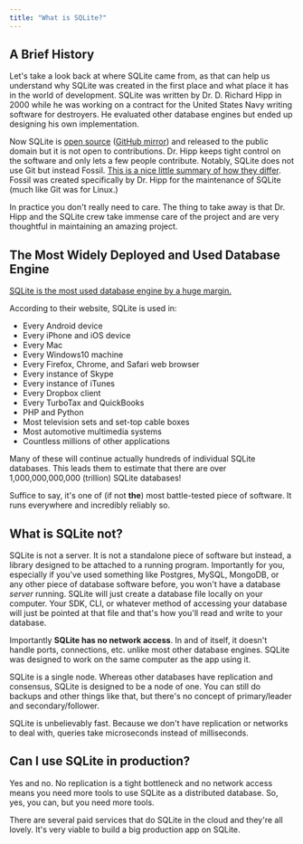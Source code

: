 ```yaml
---
title: "What is SQLite?"
---
```


## A Brief History

Let's take a look back at where SQLite came from, as that can help us understand why SQLite was created in the first place and what place it has in the world of development. SQLite was written by Dr. D. Richard Hipp in 2000 while he was working on a contract for the United States Navy writing software for destroyers. He evaluated other database engines but ended up designing his own implementation.

Now SQLite is [open source][timeline] ([GitHub mirror][gh]) and released to the public domain but it is not open to contributions. Dr. Hipp keeps tight control on the software and only lets a few people contribute. Notably, SQLite does not use Git but instead Fossil. [This is a nice little summary of how they differ][diff]. Fossil was created specifically by Dr. Hipp for the maintenance of SQLite (much like Git was for Linux.)

In practice you don't really need to care. The thing to take away is that Dr. Hipp and the SQLite crew take immense care of the project and are very thoughtful in maintaining an amazing project.

## The Most Widely Deployed and Used Database Engine

[SQLite is the most used database engine by a huge margin.][most-used]

According to their website, SQLite is used in:

- Every Android device
- Every iPhone and iOS device
- Every Mac
- Every Windows10 machine
- Every Firefox, Chrome, and Safari web browser
- Every instance of Skype
- Every instance of iTunes
- Every Dropbox client
- Every TurboTax and QuickBooks
- PHP and Python
- Most television sets and set-top cable boxes
- Most automotive multimedia systems
- Countless millions of other applications

Many of these will continue actually hundreds of individual SQLite databases. This leads them to estimate that there are over 1,000,000,000,000 (trillion) SQLite databases!

Suffice to say, it's one of (if not **the**) most battle-tested piece of software. It runs everywhere and incredibly reliably so.

## What is SQLite not?

SQLite is not a server. It is not a standalone piece of software but instead, a library designed to be attached to a running program. Importantly for you, especially if you've used something like Postgres, MySQL, MongoDB, or any other piece of database software before, you won't have a database _server_ running. SQLite will just create a database file locally on your computer. Your SDK, CLI, or whatever method of accessing your database will just be pointed at that file and that's how you'll read and write to your database.

Importantly **SQLite has no network access**. In and of itself, it doesn't handle ports, connections, etc. unlike most other database engines. SQLite was designed to work on the same computer as the app using it.

SQLite is a single node. Whereas other databases have replication and consensus, SQLite is designed to be a node of one. You can still do backups and other things like that, but there's no concept of primary/leader and secondary/follower.

SQLite is unbelievably fast. Because we don't have replication or networks to deal with, queries take microseconds instead of milliseconds.

## Can I use SQLite in production?

Yes and no. No replication is a tight bottleneck and no network access means you need more tools to use SQLite as a distributed database. So, yes, you can, but you need more tools.

There are several paid services that do SQLite in the cloud and they're all lovely. It's very viable to build a big production app on SQLite.

[timeline]: https://sqlite.org/src/timeline
[gh]: https://github.com/sqlite/sqlite?tab=readme-ov-file
[diff]: https://www.fossil-scm.org/home/doc/trunk/www/fossil-v-git.wiki#devorg
[most-used]: https://sqlite.org/mostdeployed.html
[litefs]: https://github.com/superfly/litefs
